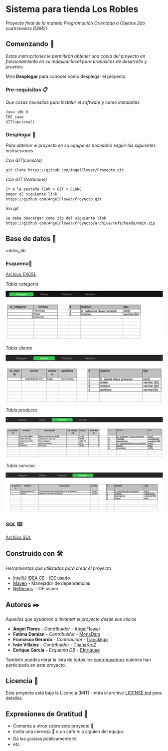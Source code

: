 # Sistema para tienda Los Robles

_Proyecto final de la materia Programación Orientada a Objetos 2do cuatrimestre DSM21_

## Comenzando 🚀

_Estas instrucciones le permitirán obtener una copia del proyecto en funcionamiento en su máquina local para propósitos de desarrollo y pruebas._

Mira **Desplegar** para conocer como desplegar el proyecto.


### Pre-requisitos 📋

_Que cosas necesitas para instalar el software y como instalarlas_

```
Java jdk 8 
IDE java
GIT(opcional)
```

### Desplegar 🔧

_Para obtener el proyecto en su equipo es necesario seguir las siguientes instrucciones_

_Con GIT(consola)_

```
git clone https://github.com/AngelFlower/Proyecto.git
```
_Con GIT (Netbeans)_

```
Ir a la pestaña TEAM > GIT > CLONE
pegar el siguiente link
https://github.com/AngelFlower/Proyecto.git
```

_Sin git_

```
Se debe descargar como zip del siguiente link
https://github.com/AngelFlower/Proyecto/archive/refs/heads/main.zip
```

## Base de datos 💾

_robles_db_

### Esquema🔩

[Archivo EXCEL](https://github.com/AngelFlower/Proyecto/raw/main/docs/robles_db.xlsx)

_Tabla categoria_

<img src="https://github.com/AngelFlower/Proyecto/blob/main/docs/categoria.png?raw=true" alt="Categoria"/>

_Tabla cliente_

<img src="https://github.com/AngelFlower/Proyecto/blob/main/docs/cliente.png?raw=true" alt="Cliente"/>

_Tabla producto_

<img src="https://github.com/AngelFlower/Proyecto/blob/main/docs/producto.png?raw=true" alt="Producto"/>

_Tabla servicio_

<img src="https://github.com/AngelFlower/Proyecto/blob/main/docs/servicio.png?raw=true" alt="Servicio"/>

### SQL ⌨️

[Archivo SQL](https://raw.githubusercontent.com/AngelFlower/Proyecto/main/docs/robles_db.sql)

## Construido con 🛠️

_Herramientas que utilizadas para crear el proyecto_

* [IntelliJ IDEA CE](https://www.jetbrains.com/es-es/idea/) - IDE usado
* [Maven](https://maven.apache.org/) - Manejador de dependencias
* [Netbeans](https://netbeans.apache.org/) - IDE usado


## Autores ✒️

_Aquellos que ayudaron a levantar el proyecto desde sus inicios_

* **Angel Flores** - *Contribuidor* - [AngelFlower](https://github.com/angelflower)
* **Fatima Damian** - *Contribuidor* - [MonsDam](https://github.com/monsdam)
* **Francisco Gerardo** - *Contribuidor* - [franckkgp](https://github.com/franckkgp)
* **Iván Villaloz** - *Contribuidor* - [ThanaKroZ](https://github.com/thanakroz)
* **Enrique Garcia** - *Esquema DB* - [E1nriquee](https://github.com/e1nriquee)

También puedes mirar la lista de todos los [contribuyentes](https://github.com/your/project/contributors) quíenes han participado en este proyecto. 

## Licencia 📄

Este proyecto está bajo la Licencia (MIT) - mira el archivo [LICENSE.md](LICENSE.md) para detalles

## Expresiones de Gratitud 🎁

* Comenta a otros sobre este proyecto 📢
* Invita una cerveza 🍺 o un café ☕ a alguien del equipo. 
* Da las gracias públicamente 🤓.
* etc.


